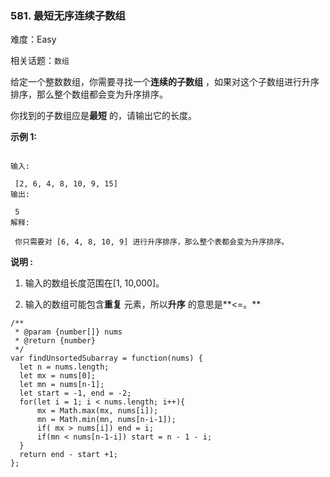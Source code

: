 ### 581. 最短无序连续子数组

难度：Easy

相关话题：`数组`

给定一个整数数组，你需要寻找一个**连续的子数组** ，如果对这个子数组进行升序排序，那么整个数组都会变为升序排序。



你找到的子数组应是**最短** 的，请输出它的长度。



**示例 1:** 



```

输入:

 [2, 6, 4, 8, 10, 9, 15]
输出:

 5
解释:

 你只需要对 [6, 4, 8, 10, 9] 进行升序排序，那么整个表都会变为升序排序。
```


**说明 :** 




1. 输入的数组长度范围在[1, 10,000]。

2. 输入的数组可能包含**重复** 元素，所以**升序** 的意思是**<=。** 




```
/**
 * @param {number[]} nums
 * @return {number}
 */
var findUnsortedSubarray = function(nums) {
  let n = nums.length;
  let mx = nums[0];
  let mn = nums[n-1];
  let start = -1, end = -2;
  for(let i = 1; i < nums.length; i++){
      mx = Math.max(mx, nums[i]);
      mn = Math.min(mn, nums[n-i-1]);
      if( mx > nums[i]) end = i;
      if(mn < nums[n-1-i]) start = n - 1 - i;
  }
  return end - start +1;
};
```


